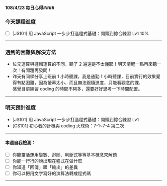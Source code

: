 #### 108/4/23 每日心得####
### 今天課程進度 ###
- [ ]  [JS101] 用 JavaScript 一步步打造程式基礎：開頭到綜合練習 Lv1 10%
----------------------------------------------
### 遇到的困難與解決方法 ###
- 位元運算與邏輯運算的不同，聽了 2 遍還是不太懂耶！明天清醒一點再來聽一次！有問題再發問！
- 昨天有同學分享上班前 1 小時聽課，我是通勤 1 小時聽課，目前實行的效果覺得有點困難，因為螢幕太小，而且無法跟隨進度，只能看觀念的課，  
  感覺目前練習 coding 的時間不夠多，還要好好思考一下時間配置。
----------------------------------------------
### 明天預計進度 ###
- [JS101] 用 JavaScript 一步步打造程式基礎：開頭到綜合練習 Lv1
- [CS101] 初心者的計概與 coding 火球術：7-1~7-4 第二次
----------------------------------------------
#### 本週自我檢測：
- [ ] 你能靈活運用變數、迴圈、判斷式等等基本概念來解題
- [ ] 你能一行行的說出現在程式在做什麼
- [ ] 你知道「回傳」跟「輸出」的差異
- [ ] 你可以把用文字寫好的演算法轉成程式碼
----------------------------------------------